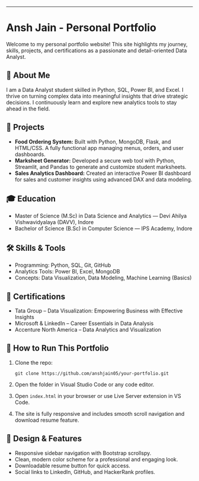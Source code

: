 ---

# Ansh Jain - Personal Portfolio

Welcome to my personal portfolio website! This site highlights my journey, skills, projects, and certifications as a passionate and detail-oriented Data Analyst.

## 🚀 About Me

I am a Data Analyst student skilled in Python, SQL, Power BI, and Excel. I thrive on turning complex data into meaningful insights that drive strategic decisions. I continuously learn and explore new analytics tools to stay ahead in the field.

## 💼 Projects

* **Food Ordering System:** Built with Python, MongoDB, Flask, and HTML/CSS. A fully functional app managing menus, orders, and user dashboards.
* **Marksheet Generator:** Developed a secure web tool with Python, Streamlit, and Pandas to generate and customize student marksheets.
* **Sales Analytics Dashboard:** Created an interactive Power BI dashboard for sales and customer insights using advanced DAX and data modeling.

## 🎓 Education

* Master of Science (M.Sc) in Data Science and Analytics — Devi Ahilya Vishwavidyalaya (DAVV), Indore
* Bachelor of Science (B.Sc) in Computer Science — IPS Academy, Indore

## 🛠 Skills & Tools

* Programming: Python, SQL, Git, GitHub
* Analytics Tools: Power BI, Excel, MongoDB
* Concepts: Data Visualization, Data Modeling, Machine Learning (Basics)

## 📄 Certifications

* Tata Group – Data Visualization: Empowering Business with Effective Insights
* Microsoft & LinkedIn – Career Essentials in Data Analysis
* Accenture North America – Data Analytics and Visualization

## 📂 How to Run This Portfolio

1. Clone the repo:

   ```
   git clone https://github.com/anshjain05/your-portfolio.git
   ```
2. Open the folder in Visual Studio Code or any code editor.
3. Open `index.html` in your browser or use Live Server extension in VS Code.
4. The site is fully responsive and includes smooth scroll navigation and download resume feature.

## 🌈 Design & Features

* Responsive sidebar navigation with Bootstrap scrollspy.
* Clean, modern color scheme for a professional and engaging look.
* Downloadable resume button for quick access.
* Social links to LinkedIn, GitHub, and HackerRank profiles.
